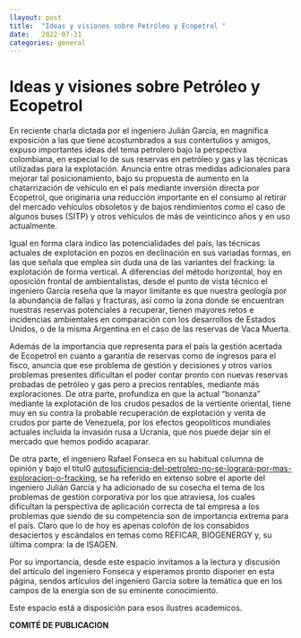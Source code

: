 ```yaml
---
llayout: post
title:  "Ideas y visiones sobre Petróleo y Ecopetrol "
date:   2022-07-31 
categories: general
---
```


# Ideas y visiones sobre Petróleo y Ecopetrol

En reciente charla dictada por el ingeniero Julián García, en magnifica exposición a las que tiene acostumbrados a sus contertulios y amigos, expuso importantes ideas del tema petrolero bajo la perspectiva colombiana, en especial lo de sus reservas en petróleo y gas y las técnicas utilizadas para la explotación. Anuncia entre otras medidas adicionales para mejorar tal posicionamiento, bajo su  propuesta de aumento en la chatarrización de vehículo en el país mediante inversión directa por Ecopetrol, que originaria una reducción importante en el consumo al retirar del mercado vehículos obsoletos y de bajos rendimientos como el caso de algunos buses (SITP) y otros vehículos de más de veinticinco años y en uso actualmente.

Igual en forma clara indico las potencialidades del país, las técnicas actuales de explotación en pozos en declinación en sus variadas formas, en las que señala que emplea sin duda una de las variantes del fracking: la explotación de forma vertical. A diferencias del método horizontal, hoy en oposición frontal de ambientalistas, desde el punto de vista técnico el ingeniero García reseña que la mayor limitante es que nuestra geología por la abundancia de fallas y fracturas, así como la zona donde se encuentran nuestras reservas potenciales a recuperar, tienen mayores retos e incidencias ambientales en comparación con los desarrollos de Estados Unidos, o de la misma Argentina en el caso de las reservas de Vaca Muerta.

Además de la importancia que representa para el país la gestión acertada de Ecopetrol en cuanto a garantía de reservas como de ingresos para el fisco, anuncia que ese problema de gestión y decisiones  y otros varios problemas presentes dificultan el poder contar pronto con nuevas reservas probadas de petróleo y gas pero a precios rentables, mediante más exploraciones. De otra parte, profundiza en que la actual “bonanza” mediante la explotación de los crudos pesados de la vertiente oriental, tiene muy en su contra la probable recuperación de explotación y venta de crudos por parte de Venezuela, por los efectos geopolíticos mundiales actuales incluida la invasión rusa a Ucrania, que nos puede dejar sin el mercado que hemos podido acaparar.

De otra parte, el ingeniero Rafael Fonseca en su habitual columna de opinión y bajo el titul0 
[autosuficiencia-del-petroleo-no-se-lograra-por-mas-exploracion-o-fracking](https://confidencialcolombia.com/opinion/autosuficiencia-del-petroleo-no-se-lograra-por-mas-exploracion-o-fracking/2022/07/28/), se ha referido en extenso sobre el aporte del ingeniero Julián García y ha adicionado de su cosecha el tema de los problemas de gestión corporativa por los que atraviesa,  los cuales dificultan la perspectiva de aplicación correcta de tal empresa a los problemas que siendo de su competencia son de importancia extrema para el país. Claro que lo de hoy es apenas colofón de los consabidos desaciertos y escándalos en temas como REFICAR, BIOGENERGY y, su última compra: la de ISAGEN.

Por su importancia, desde este espacio invitamos a la lectura y discusión del artículo del ingeniero Fonseca y esperamos pronto disponer en esta página, sendos artículos del ingeniero García sobre la temática que en los campos de la energía son de su eminente conocimiento.

Este espacio está a disposición para esos ilustres academicos.

<b>COMITÉ DE PUBLICACION</b>


